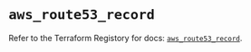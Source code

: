 # `aws_route53_record`

Refer to the Terraform Registory for docs: [`aws_route53_record`](https://registry.terraform.io/providers/hashicorp/aws/3.76.1/docs/resources/route53_record).

